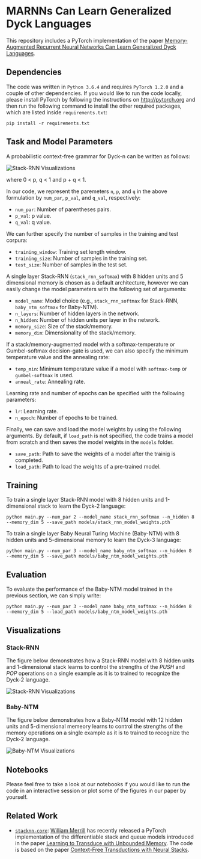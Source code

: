 # MARNNs Can Learn Generalized Dyck Languages
This repository includes a PyTorch implementation of the paper [Memory-Augmented Recurrent Neural Networks Can Learn Generalized Dyck Languages](https://arxiv.org/abs/1911.03329).


## Dependencies
The code was written in `Python 3.6.4` and requires `PyTorch 1.2.0` and a couple of other dependencies. If you would like to run the code locally, please install PyTorch by following the instructions on http://pytorch.org and then run the following command to install the other required packages, which are listed inside `requirements.txt`:
```
pip install -r requirements.txt
```

## Task and Model Parameters
A probabilistic context-free grammar for Dyck-n can be written as follows:

![Stack-RNN Visualizations](https://github.com/suzgunmirac/marnns/blob/master/visualizations/DyckFormulation.png)

where 0 < p, q < 1 and p + q < 1.

In our code, we represent the paremeters `n`, `p`, and `q` in the above formulation by `num_par`, `p_val`, and `q_val`, respectively:
* `num_par`: Number of parentheses pairs.
* `p_val`: p value.
* `q_val`: q value.

We can further specify the number of samples in the training and test corpura:
* `training_window`: Training set length window.
* `training_size`: Number of samples in the training set.
* `test_size`: Number of samples in the test set.

A single layer Stack-RNN (`stack_rnn_softmax`) with 8 hidden units and 5 dimensional memory is chosen as a default architecture, however we can easily change the model parameters with the following set of arguments:
* `model_name`: Model choice (e.g., `stack_rnn_softmax` for Stack-RNN, `baby_ntm_softmax` for Baby-NTM).
* `n_layers`: Number of hidden layers in the network.
* `n_hidden`: Number of hidden units per layer in the network.
* `memory_size`: Size of the stack/memory.
* `memory_dim`: Dimensionality of the stack/memory.

If a stack/memory-augmented model with a softmax-temperature or Gumbel-softmax decision-gate is used, we can also specify the minimum temperature value and the annealing rate: 
* `temp_min`: Minimum temperature value if a model with `softmax-temp` or `gumbel-softmax` is used.
* `anneal_rate`: Annealing rate.

Learning rate and number of epochs can be specified with the following parameters:
* `lr`: Learning rate.
* `n_epoch`: Number of epochs to be trained.

Finally, we can save and load the model weights by using the following arguments. By default, if `load_path` is not specified, the code trains a model from scratch and then saves the model weights in the `models` folder.
* `save_path`: Path to save the weights of a model after the trainig is completed.
* `load_path`: Path to load the weights of a pre-trained model.


## Training
To train a single layer Stack-RNN model with 8 hidden units and 1-dimensional stack to learn the Dyck-2 language:

`python main.py --num_par 2 --model_name stack_rnn_softmax --n_hidden 8 --memory_dim 5 --save_path models/stack_rnn_model_weights.pth`

To train a single layer Baby Neural Turing Machine (Baby-NTM) with 8 hidden units and 5-dimensional memory to learn the Dyck-3 language:

`python main.py --num_par 3 --model_name baby_ntm_softmax --n_hidden 8 --memory_dim 5 --save_path models/baby_ntm_model_weights.pth`

## Evaluation
To evaluate the performance of the Baby-NTM model trained in the previous section, we can simply write:

`python main.py --num_par 3 --model_name baby_ntm_softmax --n_hidden 8 --memory_dim 5 --load_path models/baby_ntm_model_weights.pth`


## Visualizations
### Stack-RNN
The figure below demonstrates how a Stack-RNN model with 8 hidden units and 1-dimensional stack learns to control the strengths of the _PUSH_ and _POP_ operations on a single example as it is to trained to recognize the Dyck-2 language.

![Stack-RNN Visualizations](https://github.com/suzgunmirac/marnns/blob/master/visualizations/StackRNN_Weights.gif)

### Baby-NTM
The figure below demonstrates how a Baby-NTM model with 12 hidden units and 5-dimensional memeory learns to control the strengths of the memory operations on a single example as it is to trained to recognize the Dyck-2 language.

![Baby-NTM Visualizations](https://github.com/suzgunmirac/marnns/blob/master/visualizations/BabyNTM_Weights.gif)

## Notebooks
Please feel free to take a look at our notebooks if you would like to run the code in an interactive session or plot some of the figures in our paper by yourself.

## Related Work
* [`stacknn-core`](https://github.com/viking-sudo-rm/stacknn-core): [William Merrill](https://lambdaviking.com/) has recently released a PyTorch implementation of the differentiable stack and queue models introduced in the paper [Learning to Transduce with Unbounded Memory](http://papers.nips.cc/paper/5648-learning-to-transduce-with-unbounded-memory.pdf). The code is based on the paper [Context-Free Transductions with Neural Stacks](https://arxiv.org/pdf/1809.02836.pdf).